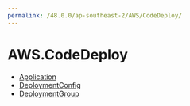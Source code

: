 ```yaml
---
permalink: /48.0.0/ap-southeast-2/AWS/CodeDeploy/
---
```


# AWS.CodeDeploy



* [Application](Application.md)
* [DeploymentConfig](DeploymentConfig.md)
* [DeploymentGroup](DeploymentGroup.md)